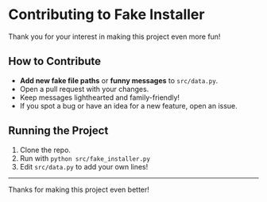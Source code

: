 # Contributing to Fake Installer

Thank you for your interest in making this project even more fun!

## How to Contribute

- **Add new fake file paths** or **funny messages** to `src/data.py`.
- Open a pull request with your changes.
- Keep messages lighthearted and family-friendly!
- If you spot a bug or have an idea for a new feature, open an issue.

## Running the Project

1. Clone the repo.
2. Run with `python src/fake_installer.py`
3. Edit `src/data.py` to add your own lines!

---

Thanks for making this project even better!